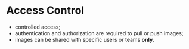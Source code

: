 # Access Control

- controlled access;
- authentication and authorization are required to pull or push images;
- images can be shared with specific users or teams **only**.
